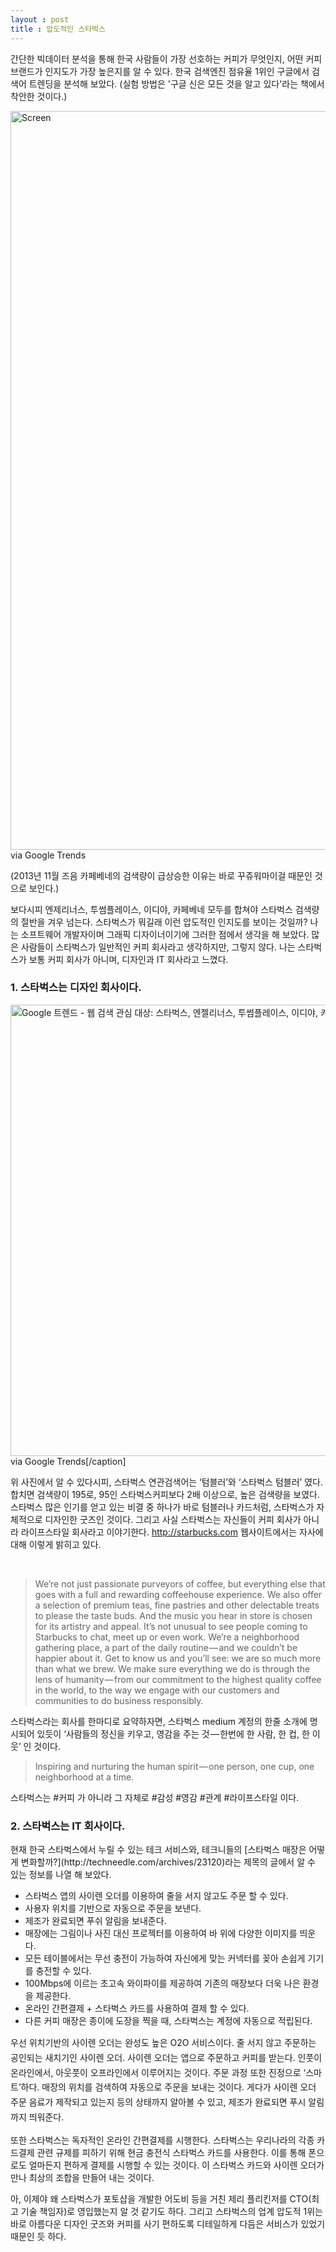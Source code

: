 ```yaml
---
layout : post
title : 압도적인 스타벅스
---
```


간단한 빅데이터 분석을 통해 한국 사람들이 가장 선호하는 커피가 무엇인지, 어떤 커피 브랜드가 인지도가 가장 높은지를 알 수 있다. 한국 검색엔진 점유율 1위인 구글에서 검색어 트렌딩을 분석해 보았다. (실험 방법은 '구글 신은 모든 것을 알고 있다'라는 책에서 착안한 것이다.)

<img class=" size-full wp-image-151 aligncenter" src="https://krevony.files.wordpress.com/2016/02/screen.png" alt="Screen" width="1737" height="1182" /> via Google Trends

(2013년 11월 즈음 카페베네의 검색량이 급상승한 이유는 바로 꾸쥬워마이걸 때문인 것으로 보인다.)

보다시피 엔제리너스, 투썸플레이스, 이디야, 카페베네 모두를 합쳐야 스타벅스 검색량의 절반을 겨우 넘는다. 스타벅스가 뭐길래 이런 압도적인 인지도를 보이는 것일까?
나는 소프트웨어 개발자이며 그래픽 디자이너이기에 그러한 점에서 생각을 해 보았다. 많은 사람들이 스타벅스가 일반적인 커피 회사라고 생각하지만, 그렇지 않다. 나는 스타벅스가 보통 커피 회사가 아니며, 디자인과 IT 회사라고 느꼈다.
<h3>1. 스타벅스는 디자인 회사이다.</h3>
<img class=" size-full wp-image-157 alignleft" src="https://krevony.files.wordpress.com/2016/02/google.png" alt="Google 트렌드 - 웹 검색 관심 대상: 스타벅스, 엔젤리너스, 투썸플레이스, 이디야, 카페베네 - 대한민국, 2009년 1월 - 2016년 1월" width="791" height="722" /> via Google Trends[/caption]

위 사진에서 알 수 있다시피, 스타벅스 연관검색어는 ‘텀블러’와 ‘스타벅스 텀블러’ 였다. 합치면 검색량이 195로, 95인 스타벅스커피보다 2배 이상으로, 높은 검색량을 보였다. 스타벅스 많은 인기를 얻고 있는 비결 중 하나가 바로 텀블러나 카드처럼, 스타벅스가 자체적으로 디자인한 굿즈인 것이다. 그리고 사실 스타벅스는 자신들이 커피 회사가 아니라 라이프스타일 회사라고 이야기한다. http://starbucks.com 웹사이트에서는 자사에 대해 이렇게 밝히고 있다.

&nbsp;
<blockquote>We’re not just passionate purveyors of coffee, but everything else that goes with a full and rewarding coffeehouse experience. We also offer a selection of premium teas, fine pastries and other delectable treats to please the taste buds. And the music you hear in store is chosen for its artistry and appeal.
It’s not unusual to see people coming to Starbucks to chat, meet up or even work. We’re a neighborhood gathering place, a part of the daily routine — and we couldn’t be happier about it. Get to know us and you’ll see: we are so much more than what we brew.
We make sure everything we do is through the lens of humanity — from our commitment to the highest quality coffee in the world, to the way we engage with our customers and communities to do business responsibly.</blockquote>
스타벅스라는 회사를 한마디로 요약하자면, 스타벅스 medium 계정의 한줄 소개에 명시되어 있듯이 ‘사람들의 정신을 키우고, 영감을 주는 것 — 한번에 한 사람, 한 컵, 한 이웃’ 인 것이다.
<blockquote>Inspiring and nurturing the human spirit — one person, one cup, one neighborhood at a time.</blockquote>
스타벅스는 #커피 가 아니라 그 자체로 #감성 #영감 #관계 #라이프스타일 이다.
<h3>2. 스타벅스는 IT 회사이다.</h3>
현재 한국 스타벅스에서 누릴 수 있는 테크 서비스와, 테크니들의 [스타벅스 매장은 어떻게 변화할까?](http://techneedle.com/archives/23120)라는 제목의 글에서 알 수 있는 정보를 나열 해 보았다.
<ul>
	<li>스타벅스 앱의 사이렌 오더를 이용하여 줄을 서지 않고도 주문 할 수 있다.</li>
	<li>사용자 위치를 기반으로 자동으로 주문을 보낸다.</li>
	<li>제조가 완료되면 푸쉬 알림을 보내준다.</li>
	<li>매장에는 그림이나 사진 대신 프로젝터를 이용하여 바 위에 다양한 이미지를 띄운다.</li>
	<li>모든 테이블에서는 무선 충전이 가능하여 자신에게 맞는 커넥터를 꽂아 손쉽게 기기를 충전할 수 있다.</li>
	<li>100Mbps에 이르는 초고속 와이파이를 제공하여 기존의 매장보다 더욱 나은 환경을 제공한다.</li>
	<li>온라인 간편결제 + 스타벅스 카드를 사용하여 결제 할 수 있다.</li>
	<li>다른 커피 매장은 종이에 도장을 찍을 때, 스타벅스는 계정에 자동으로 적립된다.</li>
</ul>
<span style="line-height: 1.7;">우선 위치기반의 사이렌 오더는 완성도 높은 O2O 서비스이다. 줄 서지 않고 주문하는 공인되는 새치기인 사이렌 오더. 사이렌 오더는 앱으로 주문하고 커피를 받는다. 인풋이 온라인에서, 아웃풋이 오프라인에서 이루어지는 것이다. 주문 과정 또한 진정으로 ‘스마트’하다. 매장의 위치를 검색하여 자동으로 주문을 보내는 것이다. 게다가 사이렌 오더 주문 음료가 제작되고 있는지 등의 상태까지 알아볼 수 있고, 제조가 완료되면 푸시 알림까지 띄워준다.</span>

또한 스타벅스는 독자적인 온라인 간편결제를 시행한다. 스타벅스는 우리나라의 각종 카드결제 관련 규제를 피하기 위해 현금 충전식 스타벅스 카드를 사용한다. 이를 통해 폰으로도 얼마든지 편하게 결제를 시행할 수 있는 것이다. 이 스타벅스 카드와 사이렌 오더가 만나 최상의 조합을 만들어 내는 것이다.

아, 이제야 왜 스타벅스가 포토샵을 개발한 어도비 등을 거친 제리 플리킨저를 CTO(최고 기술 책임자)로 영입했는지 알 것 같기도 하다. 그리고 스타벅스의 업계 압도적 1위는 바로 아름다운 디자인 굿즈와 커피를 사기 편하도록 디테일하게 다듬은 서비스가 있었기 때문인 듯 하다.
